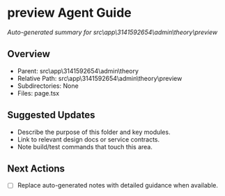﻿# preview Agent Guide
*Auto-generated summary for src\app\3141592654\admin\theory\preview*

## Overview
- Parent: src\app\3141592654\admin\theory
- Relative Path: src\app\3141592654\admin\theory\preview
- Subdirectories: None
- Files: page.tsx

## Suggested Updates
- Describe the purpose of this folder and key modules.
- Link to relevant design docs or service contracts.
- Note build/test commands that touch this area.

## Next Actions
- [ ] Replace auto-generated notes with detailed guidance when available.
